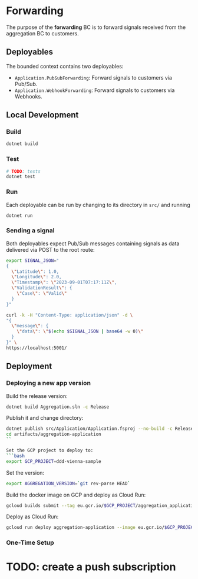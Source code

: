 # Forwarding

The purpose of the **forwarding** BC is to forward 
signals received from the aggregation BC to customers.

## Deployables

The bounded context contains two deployables:

- `Application.PubSubForwarding`: Forward signals to customers via Pub/Sub.
- `Application.WebhookForwarding`: Forward signals to customers via Webhooks.

## Local Development

### Build

```bash
dotnet build
```

### Test

```bash
# TODO: tests
dotnet test
```

### Run
Each deployable can be run by changing to its directory in `src/`
and running
```bash
dotnet run
```

### Sending a signal

Both deployables expect Pub/Sub messages containing signals as data
delivered via POST to the root route:
```bash
export SIGNAL_JSON="
{
  \"Latitude\": 1.0,
  \"Longitude\": 2.0,
  \"Timestamp\": \"2023-09-01T07:17:11Z\",
  \"ValidationResult\": {
    \"Case\": \"Valid\"
  }
}"

curl -k -H "Content-Type: application/json" -d \
"{
  \"message\": {
    \"data\": \"$(echo $SIGNAL_JSON | base64 -w 0)\"
  }
}" \
https://localhost:5001/
```

## Deployment

### Deploying a new app version

Build the release version:
```bash
dotnet build Aggregation.sln -c Release
```

Publish it and change directory:
```bash
dotnet publish src/Application/Application.fsproj --no-build -c Release -o artifacts/aggregation-application
cd artifacts/aggregation-application
``

Set the GCP project to deploy to:
```bash
export GCP_PROJECT=ddd-vienna-sample
```

Set the version:
```bash
export AGGREGATION_VERSION=`git rev-parse HEAD`
```

Build the docker image on GCP and deploy as Cloud Run:
```bash
gcloud builds submit --tag eu.gcr.io/$GCP_PROJECT/aggregation_application:$AGGREGATION_VERSION --project $GCP_PROJECT
```

Deploy as Cloud Run:
```bash
gcloud run deploy aggregation-application --image eu.gcr.io/$GCP_PROJECT/aggregation_application:$AGGREGATION_VERSION --region europe-west1
```

### One-Time Setup

# TODO: create a push subscription
